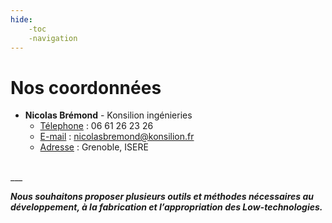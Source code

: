 ```yaml
---
hide:
    -toc
    -navigation
---
```


# Nos coordonnées


* **Nicolas Brémond** - Konsilion ingénieries
    * <u>Télephone</u> : 06 61 26 23 26
    * <u>E-mail</u> : nicolasbremond@konsilion.fr
    * <u>Adresse</u> : Grenoble, ISERE

<br>
___

<br>

***Nous souhaitons proposer plusieurs outils et méthodes nécessaires au développement, à la fabrication et l’appropriation des Low-technologies.***

<br><br>
